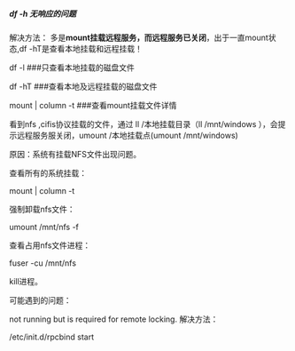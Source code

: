 ##### df -h 无响应的问题

解决方法： 多是**mount挂载远程服务，而远程服务已关闭**，出于一直mount状态,df -hT是查看本地挂载和远程挂载！

df  -l                ###只查看本地挂载的磁盘文件

df  -hT               ###查看本地及远程挂载的磁盘文件

mount | column -t     ###查看mount挂载文件详情

   看到nfs ,cifis协议挂载的文件，通过 ll /本地挂载目录（ll /mnt/windows ），会提示远程服务服关闭，umount /本地挂载点(umount /mnt/windows)

原因：系统有挂载NFS文件出现问题。

查看所有的系统挂载：

mount | column -t

强制卸载nfs文件：

umount /mnt/nfs -f

查看占用nfs文件进程：

fuser -cu /mnt/nfs

kill进程。

可能遇到的问题：

not running but is required for remote locking.
解决方法：

/etc/init.d/rpcbind start